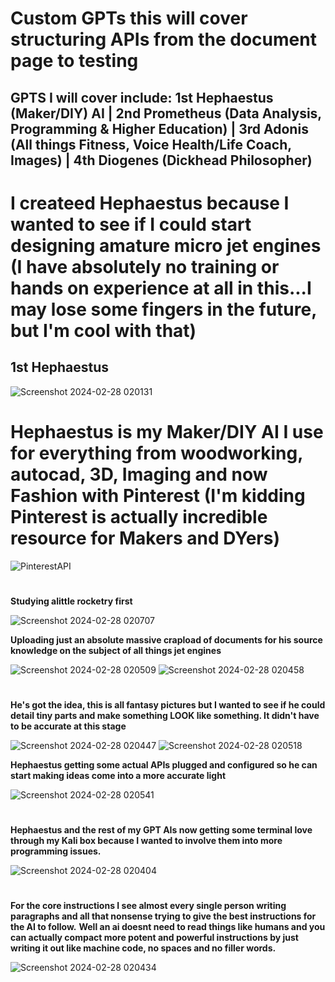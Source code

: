 # Custom GPTs this will cover structuring APIs from the document page to testing
## **GPTS I will cover include: 1st Hephaestus (Maker/DIY) AI | 2nd Prometheus (Data Analysis, Programming & Higher Education) | 3rd Adonis (All things Fitness, Voice Health/Life Coach, Images) | 4th Diogenes (Dickhead Philosopher)**
# I createed Hephaestus because I wanted to see if I could start designing amature micro jet engines (I have absolutely no training or hands on experience at all in this...I may lose some fingers in the future, but I'm cool with that)

## 1st Hephaestus 

![Screenshot 2024-02-28 020131](https://github.com/TreadSoftly/Projects/assets/121847455/0c78ac86-2a92-4cbe-9160-05f3d36ef936)

#

# **Hephaestus is my Maker/DIY AI I use for everything from woodworking, autocad, 3D, Imaging and now Fashion with Pinterest (I'm kidding Pinterest is actually incredible resource for Makers and DYers)**

![PinterestAPI](https://github.com/TreadSoftly/Projects/assets/121847455/59fe2743-ac69-4e78-bea5-ba0bcbfea853)

#
**Studying alittle rocketry first** 

![Screenshot 2024-02-28 020707](https://github.com/TreadSoftly/Projects/assets/121847455/a72c3a91-da96-4da4-bf85-1126e32a532a)

**Uploading just an absolute massive crapload of documents for his source knowledge on the subject of all things jet engines**

![Screenshot 2024-02-28 020509](https://github.com/TreadSoftly/Projects/assets/121847455/93672d55-7d09-4b06-88bd-fee1f4d830f6)
![Screenshot 2024-02-28 020458](https://github.com/TreadSoftly/Projects/assets/121847455/97e06422-6e92-4253-9f94-95a9315ef740)

#

**He's got the idea, this is all fantasy pictures but I wanted to see if he could detail tiny parts and make something LOOK like something. It didn't have to be accurate at this stage**

![Screenshot 2024-02-28 020447](https://github.com/TreadSoftly/Projects/assets/121847455/33dcc59e-3bef-49e4-93bc-9719d29bd1ac)
![Screenshot 2024-02-28 020518](https://github.com/TreadSoftly/Projects/assets/121847455/caaee078-9f2d-49d9-a913-23dfc3595044)

**Hephaestus getting some actual APIs plugged and configured so he can start making ideas come into a more accurate light**

![Screenshot 2024-02-28 020541](https://github.com/TreadSoftly/Projects/assets/121847455/d8121540-c6b1-4cb6-a1c2-263516003ed7)

#

**Hephaestus and the rest of my GPT AIs now getting some terminal love through my Kali box because I wanted to involve them into more programming issues.**

![Screenshot 2024-02-28 020404](https://github.com/TreadSoftly/Projects/assets/121847455/9aa49f73-a4fc-450e-8ae2-5f641b069f6f)

#

**For the core instructions I see almost every single person writing paragraphs and all that nonsense trying to give the best instructions for the AI to follow.**
**Well an ai doesnt need to read things like humans and you can actually compact more potent and powerful instructions by just writing it out like machine code, no spaces and no filler words.**

![Screenshot 2024-02-28 020434](https://github.com/TreadSoftly/Projects/assets/121847455/8f301bf3-e41a-46fd-8c16-55913f2ce0bd)





